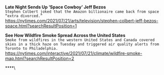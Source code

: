 **Late Night Sends Up ‘Space Cowboy’ Jeff Bezos**\
`Stephen Colbert joked that the Amazon billionaire came back from space “extra divorced.”`\
https://nytimes.com/2021/07/21/arts/television/stephen-colbert-jeff-bezos-space.html?searchResultPosition=1

**See How Wildfire Smoke Spread Across the United States**\
`Smoke from wildfires in the western United States and Canada covered skies in a thick haze on Tuesday and triggered air quality alerts from Toronto to Philadelphia.`\
https://nytimes.com/interactive/2021/07/21/climate/wildfire-smoke-map.html?searchResultPosition=2

****\
